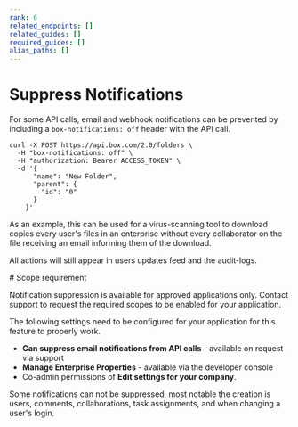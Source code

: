 ```yaml
---
rank: 6
related_endpoints: []
related_guides: []
required_guides: []
alias_paths: []
---
```


# Suppress Notifications

For some API calls, email and webhook notifications can be prevented by
including a `box-notifications: off` header with the API call.

<Tabs>
  <Tab title='cURL'>

```curl
curl -X POST https://api.box.com/2.0/folders \
  -H "box-notifications: off" \
  -H "authorization: Bearer ACCESS_TOKEN" \
  -d '{
      "name": "New Folder",
      "parent": {
        "id": "0"
      }
    }'
```

  </Tab>
</Tabs>

As an example, this can be used for a virus-scanning tool to download copies
every user's files in an enterprise without every collaborator on the file
receiving an email informing them of the download.

All actions will still appear in users updates feed and the audit-logs.

<Message type='warning'>
# Scope requirement

Notification suppression is available for approved applications only. Contact
support to request the required scopes to be enabled for your application.

The following settings need to be configured for your application for this feature
to properly work.

* **Can suppress email notifications from API calls** - available on request via support
* **Manage Enterprise Properties** - available via the developer console
* Co-admin permissions of **Edit settings for your company**.
</Message>

<Message type='notice'>
Some notifications can not be suppressed, most notable the creation is users,
comments, collaborations, task assignments, and when changing a user's login.
</Message>

